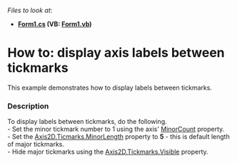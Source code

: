 <!-- default file list -->
*Files to look at*:

* **[Form1.cs](./CS/LabelsBetweenTickmarks/Form1.cs) (VB: [Form1.vb](./VB/LabelsBetweenTickmarks/Form1.vb))**
<!-- default file list end -->
# How to: display axis labels between tickmarks


This example demonstrates how to display labels between tickmarks.


<h3>Description</h3>

To display labels between tickmarks, do the following.<br>- Set the minor tickmark number to 1 using the axis' <a href="https://documentation.devexpress.com/#CoreLibraries/DevExpressXtraChartsAxisBase_MinorCounttopic">MinorCount</a> property.<br>- Set the <a href="https://documentation.devexpress.com/#CoreLibraries/DevExpressXtraChartsTickmarksBase_MinorLengthtopic">Axis2D.Ticmarks.MinorLength</a> property to <strong>5</strong> - this is default length of major tickmarks.<br>- Hide major tickmarks using the <a href="https://documentation.devexpress.com/#CoreLibraries/DevExpressXtraChartsTickmarksBase_Visibletopic">Axis2D.Tickmarks.Visible</a> property.

<br/>


